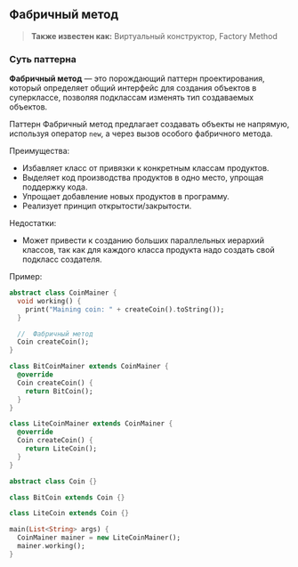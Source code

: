 ## Фабричный метод

> **Также известен как:** Виртуальный конструктор,  Factory Method

### Суть паттерна

**Фабричный метод** — это порождающий паттерн проектирования, который определяет общий интерфейс для создания объектов в суперклассе, позволяя подклассам изменять тип создаваемых объектов.

Паттерн Фабричный метод предлагает создавать объекты не напрямую, используя оператор `new`, а через вызов особого фабричного метода.

Преимущества:

 - Избавляет класс от привязки к конкретным классам продуктов.
 - Выделяет код производства продуктов в одно место, упрощая поддержку кода.
 - Упрощает добавление новых продуктов в программу.
 - Реализует принцип открытости/закрытости.

 Недостатки:

 - Может привести к созданию больших параллельных иерархий классов, так как для каждого класса продукта надо создать свой подкласс создателя.


Пример:

```dart
abstract class CoinMainer {
  void working() {
    print("Maining coin: " + createCoin().toString());
  }

  //  Фабричный метод
  Coin createCoin();
}

class BitCoinMainer extends CoinMainer {
  @override
  Coin createCoin() {
    return BitCoin();
  }
}

class LiteCoinMainer extends CoinMainer {
  @override
  Coin createCoin() {
    return LiteCoin();
  }
}

abstract class Coin {}

class BitCoin extends Coin {}

class LiteCoin extends Coin {}

main(List<String> args) {
  CoinMainer mainer = new LiteCoinMainer();
  mainer.working();
}

```